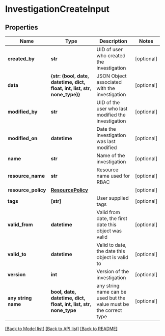 # InvestigationCreateInput


## Properties
Name | Type | Description | Notes
------------ | ------------- | ------------- | -------------
**created_by** | **str** | UID of user who created the investigation | [optional] 
**data** | **{str: (bool, date, datetime, dict, float, int, list, str, none_type)}** | JSON Object associated with the investigation | [optional] 
**modified_by** | **str** | UID of the user who last modified the investigation | [optional] 
**modified_on** | **datetime** | Date the investigation was last modified | [optional] 
**name** | **str** | Name of the investigation | [optional] 
**resource_name** | **str** | Resource name used for RBAC | [optional] 
**resource_policy** | [**ResourcePolicy**](ResourcePolicy.md) |  | [optional] 
**tags** | **[str]** | User supplied tags | [optional] 
**valid_from** | **datetime** | Valid from date, the first date this object was valid | [optional] 
**valid_to** | **datetime** | Valid to date, the date this object is valid to | [optional] 
**version** | **int** | Version of the investigation | [optional] 
**any string name** | **bool, date, datetime, dict, float, int, list, str, none_type** | any string name can be used but the value must be the correct type | [optional]

[[Back to Model list]](../README.md#documentation-for-models) [[Back to API list]](../README.md#documentation-for-api-endpoints) [[Back to README]](../README.md)


